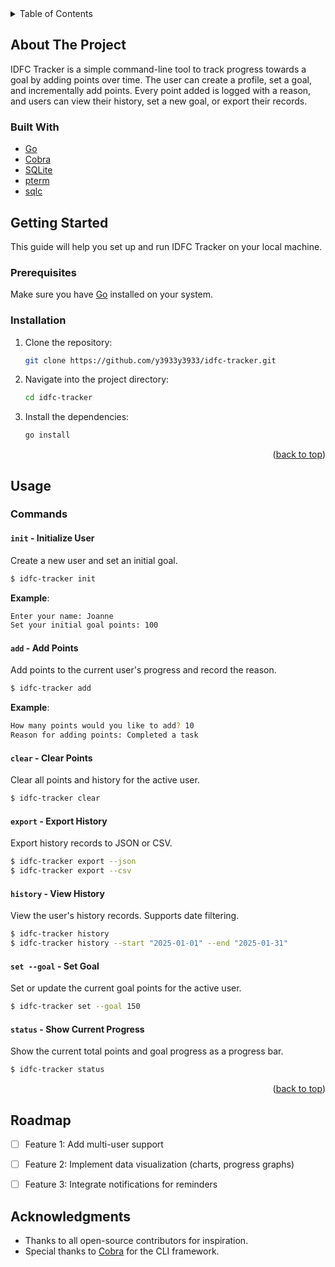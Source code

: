 <!-- TABLE OF CONTENTS -->
<details>
  <summary>Table of Contents</summary>
  <ol>
    <li><a href="#about-the-project">About The Project</a></li>
    <li><a href="#getting-started">Getting Started</a></li>
    <li><a href="#usage">Usage</a></li>
    <li><a href="#roadmap">Roadmap</a></li>
    <li><a href="#acknowledgments">Acknowledgments</a></li>
  </ol>
</details>

## About The Project

IDFC Tracker is a simple command-line tool to track progress towards a goal by adding points over time. The user can create a profile, set a goal, and incrementally add points. Every point added is logged with a reason, and users can view their history, set a new goal, or export their records.



### Built With

* [Go](https://golang.org/)
* [Cobra](https://github.com/spf13/cobra)
* [SQLite](https://www.sqlite.org/)
* [pterm](https://github.com/pterm/pterm)
* [sqlc](https://github.com/kyleconroy/sqlc)



## Getting Started

This guide will help you set up and run IDFC Tracker on your local machine.

### Prerequisites

Make sure you have [Go](https://golang.org/) installed on your system.


### Installation

1. Clone the repository:
   ```bash
   git clone https://github.com/y3933y3933/idfc-tracker.git
   ```
2. Navigate into the project directory:
   ```bash
   cd idfc-tracker
   ```
3. Install the dependencies:
   ```bash
   go install
   ```

<p align="right">(<a href="#readme-top">back to top</a>)</p>

## Usage

### Commands

#### `init` - Initialize User
Create a new user and set an initial goal.
```bash
$ idfc-tracker init
```
**Example**:
```bash
Enter your name: Joanne
Set your initial goal points: 100
```

#### `add` - Add Points
Add points to the current user's progress and record the reason.
```bash
$ idfc-tracker add
```
**Example**:
```bash
How many points would you like to add? 10
Reason for adding points: Completed a task
```

#### `clear` - Clear Points
Clear all points and history for the active user.
```bash
$ idfc-tracker clear
```

#### `export` - Export History
Export history records to JSON or CSV.
```bash
$ idfc-tracker export --json
$ idfc-tracker export --csv
```

#### `history` - View History
View the user's history records. Supports date filtering.
```bash
$ idfc-tracker history
$ idfc-tracker history --start "2025-01-01" --end "2025-01-31"
```

#### `set --goal` - Set Goal
Set or update the current goal points for the active user.
```bash
$ idfc-tracker set --goal 150
```

#### `status` - Show Current Progress
Show the current total points and goal progress as a progress bar.
```bash
$ idfc-tracker status
```

<p align="right">(<a href="#readme-top">back to top</a>)</p>

## Roadmap

- [ ] Feature 1: Add multi-user support
- [ ] Feature 2: Implement data visualization (charts, progress graphs)
- [ ] Feature 3: Integrate notifications for reminders


## Acknowledgments

* Thanks to all open-source contributors for inspiration.
* Special thanks to [Cobra](https://github.com/spf13/cobra) for the CLI framework.

